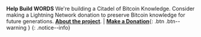 
**Help Build WORDS** We're building a Citadel of Bitcoin Knowledge. Consider making a Lightning Network donation to preserve Bitcoin knowledge for future generations. [**About the project**](https://bitcoinwords.github.io/about/##goals-and-scope). | [**Make a Donation**](https://paywall.link/to/thanks){: .btn .btn--warning }
{: .notice--info}
